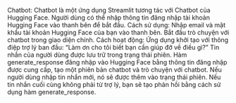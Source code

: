 Chatbot:
Chatbot là một ứng dụng Streamlit tương tác với Chatbot của Hugging Face. Người dùng có thể nhập thông tin đăng nhập tài khoản Hugging Face vào thanh bên để bắt đầu.
Cách sử dụng:
Nhập email và mật khẩu tài khoản Hugging Face của bạn vào thanh bên.
Bắt đầu trò chuyện với chatbot trong giao diện chính.
Cách hoạt động:
Ứng dụng khởi tạo với thông điệp trợ lý ban đầu: “Làm ơn cho tôi biết bạn cần giúp đỡ về điều gì?”
Tin nhắn của người dùng được lưu trữ trong trạng thái phiên.
Hàm generate_response đăng nhập vào Hugging Face bằng thông tin đăng nhập được cung cấp, tạo một phiên bản chatbot và trò chuyện với chatbot.
Nếu người dùng nhập tin nhắn mới, nó sẽ được thêm vào trạng thái phiên.
Nếu tin nhắn cuối cùng không phải từ trợ lý, bạn sẽ tạo phản hồi bằng cách sử dụng hàm generate_response.
